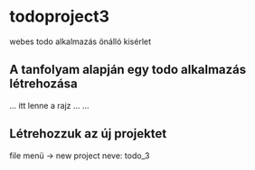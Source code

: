 # todoproject3
webes todo alkalmazás önálló kisérlet 

## A tanfolyam alapján egy todo alkalmazás létrehozása
...
itt lenne a rajz
...
...

## Létrehozzuk az új projektet
  file menü -> new project
  neve: todo_3


